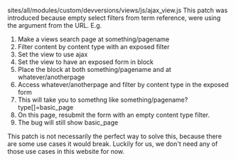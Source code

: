 sites/all/modules/custom/devversions/views/js/ajax_view.js
This patch was introduced because empty select filters from term reference, were using the argument from the URL.
E.g. 
1) Make a views search page at something/pagename
2) Filter content by content type with an exposed filter
3) Set the view to use ajax
4) Set the view to have an exposed form in block
5) Place the block at both something/pagename and at whatever/anotherpage
6) Access whatever/anotherpage and filter by content type in the exposed form
7) This will take you to somethng like something/pagename?type[]=basic_page
8) On this page, resubmit the form with an empty content type filter.
9) The bug will still show basic_page

This patch is not necessarily the perfect way to solve this, because there are some use cases it would break.
Luckily for us, we don't need any of those use cases in this website for now.
